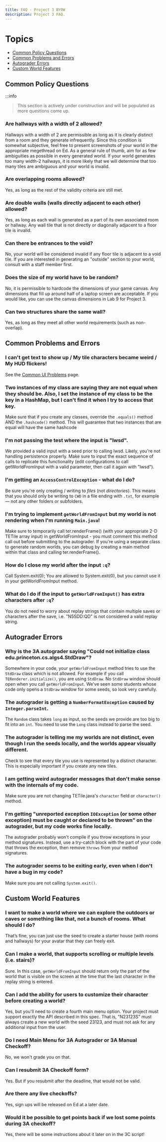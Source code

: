 ```yaml
---
title: FAQ - Project 3 BYOW
description: Project 3 FAQ.
---
```


# Topics

- [Common Policy Questions](#common-policy-questions)
- [Common Problems and Errors](#common-problems-and-errors)
- [Autograder Errors](#autograder-errors)
- [Custom World Features](#custom-world-features)

## Common Policy Questions

:::info
> This section is actively under construction and will be populated as more 
> questions come up.

### Are hallways with a width of 2 allowed?

Hallways with a width of 2 are permissible as long as it is clearly distinct from a room and they generate infrequently. Since this condition is somewhat subjective, feel free to present screenshots of your world in the appropriate megethread on Ed. As a general rule of thumb, aim for as few ambiguities as possible in every generated world. If your world generates too many width-2 hallways, it is more likely that we will determine that too many tiles are ambiguous and your world is invalid.

### Are overlapping rooms allowed?

Yes, as long as the rest of the validity criteria are still met.

### Are double walls (walls directly adjacent to each other) allowed?

Yes, as long as each wall is generated as a part of its own associated room or hallway. Any wall tile that is not directly or diagonally adjacent to a floor tile is invalid.

### Can there be entrances to the void?

No, your world will be considered invalid if any floor tile is adjacent to a void tile. If you are interested in generating an "outside" section to your world, consult with a staff member first.

### Does the size of my world have to be random?

No, it is permissible to hardcode the dimensions of your game canvas. Any dimensions that fill up around half of a laptop screen are acceptable. If you would like, you can use the canvas dimensions in Lab 9 for Project 3.

### Can two structures share the same wall?

Yes, as long as they meet all other world requirements (such as non-overlap).

## Common Problems and Errors

### I can't get text to show up / My tile characters became weird / My HUD flickers!

See the [Common UI Problems](./ui_bugs.md) page. 

### Two instances of my class are saying they are not equal when they should be. Also, I set the instance of my class to be the key in a HashMap, but I can't find it when I try to access that key.

Make sure that if you create any classes, override the `.equals()` method AND the `.hashcode()` method. This will guarantee that two instances that are equal will have the same hashcode


### I'm not passing the test where the input is "lwsd".

We provided a valid input with a seed prior to calling lwsd. Likely, you're not handling persistence properly. Make sure to input the exact sequence of calls to replicate this functionality (edit configurations to call getWorldFromInput with a valid parameter, then call it again with "lwsd").

### I'm getting an `AccessControlException` - what do I do?

Be sure you're only creating / writing to _files_ (not _directories_). This means that you should only be writing to `CWD` in a file ending with `.txt`, for example — not any other folders or subfolders.

### I'm trying to implement `getWorldFromInput` but my world is not rendering when I'm running `Main.java`!

Make sure to temporarily call ter.renderFrame() (with your appropriate 2-D TETile array input) in getWorldFromInput - you must comment this method call out before submitting to the autograder. If you're using a separate class to generate random worlds, you can debug by creating a main method within that class and calling ter.renderFrame().

### How do I close my world after the input `:q`?

Call System.exit(0); You are allowed to System.exit(0), but you cannot use it in your getWorldFromInput method.

### What do I do if the input to `getWorldFromInput()` has extra characters after `:q`?

You do not need to worry about replay strings that contain multiple saves or characters after the save, i.e. "N5SDD:QD" is not considered a valid replay string.

## Autograder Errors

### Why is the 3A autograder saying "Could not initialize class edu.princeton.cs.algs4.StdDraw"?

Somewhere in your code, your `getWorldFromInput` method tries to use the `StdDraw` class which is not allowed. For example if you call `TERenderer.initialize()`, you are using `StdDraw`. No `StdDraw` window should open when you call `getWorldFromInput`. We've seen some students whose code only opens a `StdDraw` window for some seeds, so look very carefully.

### The autograder is getting a `NumberFormatException` caused by `Integer.parseInt`.

The `Random` class takes `long` as input, so the seeds we provide are too big to fit into an `int`. You need to use the `Long` class instead to parse the seed.

### The autograder is telling me my worlds are not distinct, even though I run the seeds locally, and the worlds appear visually different.

Check to see that every tile you use is represented by a distinct character. This is especially important if you create any new tiles.

### I am getting weird autograder messages that don't make sense with the internals of my code.

Make sure you are not changing TETile.java's `character` field or `character()` method.

### I'm getting "unreported exception `IOException` (or some other exception) must be caught or declared to be thrown" on the autograder, but my code works fine locally.

The autograder probably won't compile if you throw exceptions in your method signatures. Instead, use a try-catch block with the part of your code that throws the exception, then remove `throws` from your method signatures.

### The autograder seems to be exiting early, even when I don't have a bug in my code?

Make sure you are not calling `System.exit()`.

## Custom World Features

### I want to make a world where we can explore the outdoors or caves or something like that, not a bunch of rooms. What should I do?

That’s fine, you can just use the seed to create a starter house (with rooms and hallways) for your avatar that they can freely exit.

### Can I make a world, that supports scrolling or multiple levels (i.e. stairs)?

Sure. In this case, `getWorldFromInput` should return only the part of the world that is visible on the screen at the time that the last character in the replay string is entered.

### Can I add the ability for users to customize their character before creating a world?

Yes, but you'll need to create a fourth main menu option. Your project must support exactly the API described in this spec. That is, "N23123S" must always create a new world with the seed 23123, and must not ask for any additional input from the user.

### Do I need Main Menu for 3A Autograder or 3A Manual Checkoff?

No, we won't grade you on that.

### Can I resubmit 3A Checkoff form?

Yes. But if you resubmit after the deadline, that would not be valid.

### Are there any live checkoffs?

Yes, sign ups will be released on Ed at a later date.

### Would it be possible to get points back if we lost some points during 3A checkoff?

Yes, there will be some instructions about it later on in the 3C script!
